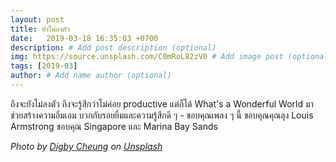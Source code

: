 ```yaml
---
layout: post
title: ยังไม่ลงตัว
date:   2019-03-18 16:35:03 +0700
description: # Add post description (optional)
img: https://source.unsplash.com/C0mRoL82zV0 # Add image post (optional)
tags: [2019-03]
author: # Add name author (optional)
---
```

ถึงจะยังไม่ลงตัว ถึงจะรู้สึกว่าไม่ค่อย productive แต่ก็ได้ What's a Wonderful World มาช่วยสร้างความอิ่มเอม บวกกับรอยยิ้มและความรู้สึกดี ๆ - ขอบคุณเพลง ๆ นี้ ขอบคุณคุณลุง Louis Armstrong ขอบคุณ Singapore และ Marina Bay Sands

*Photo by [Digby Cheung](https://unsplash.com/@dbyche1016) on [Unsplash](https://unsplash.com)*
